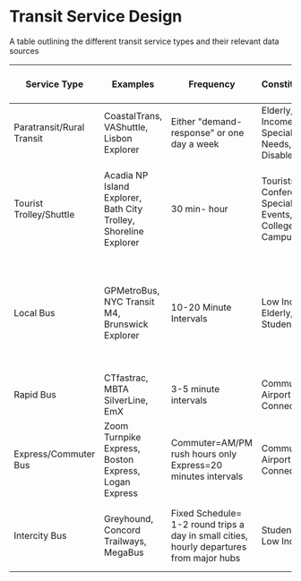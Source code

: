 # Transit Service Design
A table outlining the different transit service types and their relevant data sources

| Service Type              	| Examples                                                         	| Frequency                                                                                	| Constituency                                            	| Traffic Mitigation Impact 	| Economic Development Impact 	| Typical Operator                                          	| Data Sets                                                                                            	|
|---------------------------	|------------------------------------------------------------------	|------------------------------------------------------------------------------------------	|---------------------------------------------------------	|---------------------------	|-----------------------------	|-----------------------------------------------------------	|------------------------------------------------------------------------------------------------------	|
| Paratransit/Rural Transit 	| CoastalTrans, VAShuttle, Lisbon Explorer                         	| Either "demand-response" or one day a week                                               	| Elderly, Low-Income, Special Needs, Disabled            	| Low                       	| Low                         	| Charity/Church Organization                               	|                                                                                                      	|
| Tourist Trolley/Shuttle   	| Acadia NP Island Explorer, Bath City Trolley, Shoreline Explorer 	| 30 min- hour                                                                             	| Tourists, Conferences, Special Events, College Campuses 	| Low                       	| Moderate                    	| Chamber of Commerce, Non-Profit, Muncipal, University     	| College Campuses often have GTFS, otherwise schedules in PDF form only                               	|
| Local Bus                 	| GPMetroBus, NYC Transit M4, Brunswick Explorer                   	| 10-20 Minute Intervals                                                                   	| Low Income, Elderly, Students                           	| Moderate                  	| Low                         	| City Transit Agencies                                     	| Most mid-large cities have schedules in searchable GTFS format.  Realtime Tracking becoming standard 	|
| Rapid Bus                 	|  CTfastrac, MBTA SilverLine, EmX                                 	| 3-5 minute intervals                                                                     	| Commuters, Airport Connections                          	| High *                    	| Low                         	| City Transit Agencies                                     	| GTFS and Real-Time Tracking are standard                                                             	|
| Express/Commuter Bus      	| Zoom Turnpike Express, Boston Express, Logan Express             	| Commuter=AM/PM rush hours only Express=20 minutes intervals                              	| Commuters, Airport Connections                          	| Moderate                  	| Low                         	| Turnpike Authorities, Port Authorities, Private Operators 	| GTFS schedule data rare, Real-time tracking very rare                                                	|
| Intercity Bus             	| Greyhound, Concord Trailways, MegaBus                            	| Fixed Schedule= 1-2 round trips a day in small cities, hourly departures from major hubs 	| Students, Low Income                                    	| Low                       	| Low                         	| Private Operators                                         	| Private operators=no GTFS Web scrapers or 3rd party APIs only                                        	|
